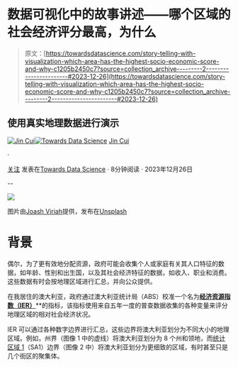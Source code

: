 # 数据可视化中的故事讲述——哪个区域的社会经济评分最高，为什么

> 原文：[https://towardsdatascience.com/story-telling-with-visualization-which-area-has-the-highest-socio-economic-score-and-why-c1205b2450c7?source=collection_archive---------2-----------------------#2023-12-26](https://towardsdatascience.com/story-telling-with-visualization-which-area-has-the-highest-socio-economic-score-and-why-c1205b2450c7?source=collection_archive---------2-----------------------#2023-12-26)

## 使用真实地理数据进行演示

[](https://jin-cui.medium.com/?source=post_page-----c1205b2450c7--------------------------------)[![Jin Cui](../Images/e5ddcbaa6d7da38f960d2c5fea71b538.png)](https://jin-cui.medium.com/?source=post_page-----c1205b2450c7--------------------------------)[](https://towardsdatascience.com/?source=post_page-----c1205b2450c7--------------------------------)[![Towards Data Science](../Images/a6ff2676ffcc0c7aad8aaf1d79379785.png)](https://towardsdatascience.com/?source=post_page-----c1205b2450c7--------------------------------) [Jin Cui](https://jin-cui.medium.com/?source=post_page-----c1205b2450c7--------------------------------)

·

[关注](https://medium.com/m/signin?actionUrl=https%3A%2F%2Fmedium.com%2F_%2Fsubscribe%2Fuser%2F333e9ae026bc&operation=register&redirect=https%3A%2F%2Ftowardsdatascience.com%2Fstory-telling-with-visualization-which-area-has-the-highest-socio-economic-score-and-why-c1205b2450c7&user=Jin+Cui&userId=333e9ae026bc&source=post_page-333e9ae026bc----c1205b2450c7---------------------post_header-----------) 发表在[Towards Data Science](https://towardsdatascience.com/?source=post_page-----c1205b2450c7--------------------------------) · 8分钟阅读 · 2023年12月26日[](https://medium.com/m/signin?actionUrl=https%3A%2F%2Fmedium.com%2F_%2Fvote%2Ftowards-data-science%2Fc1205b2450c7&operation=register&redirect=https%3A%2F%2Ftowardsdatascience.com%2Fstory-telling-with-visualization-which-area-has-the-highest-socio-economic-score-and-why-c1205b2450c7&user=Jin+Cui&userId=333e9ae026bc&source=-----c1205b2450c7---------------------clap_footer-----------)

--

[](https://medium.com/m/signin?actionUrl=https%3A%2F%2Fmedium.com%2F_%2Fbookmark%2Fp%2Fc1205b2450c7&operation=register&redirect=https%3A%2F%2Ftowardsdatascience.com%2Fstory-telling-with-visualization-which-area-has-the-highest-socio-economic-score-and-why-c1205b2450c7&source=-----c1205b2450c7---------------------bookmark_footer-----------)![](../Images/74337bc2945f63c1e7d7b1f88b1d8ec3.png)

图片由[Joash Viriah](https://unsplash.com/@joashzn?utm_source=medium&utm_medium=referral)提供，发布在[Unsplash](https://unsplash.com/?utm_source=medium&utm_medium=referral)

# 背景

偶尔，为了更有效地分配资源，政府可能会收集个人或家庭有关其人口特征的数据，如年龄、性别和出生国，以及其社会经济特征的数据，如收入、职业和消费。这些数据有时会按地理区域进行汇总，并向公众提供。

在我居住的澳大利亚，政府通过澳大利亚统计局（ABS）校准一个名为[**经济资源指数（IER）**](https://www.abs.gov.au/statistics/people/people-and-communities/socio-economic-indexes-areas-seifa-australia/latest-release#index-of-economic-resources-ier-)**的指标，该指标使用来自五年一度的普查数据收集的各种变量来评分地理区域的相对社会经济状况。

IER 可以通过各种数字边界进行汇总，这些边界将澳大利亚划分为不同大小的地理区域。例如，州界（图像 1 中的虚线）将澳大利亚划分为 8 个州和领地，而[统计区域 1](https://www.abs.gov.au/ausstats/abs@.nsf/Lookup/2901.0Chapter23002016#SA1)（SA1）边界（图像 2 中）将澳大利亚划分为更细致的区域，有时甚至只是几个街区的聚集体。
